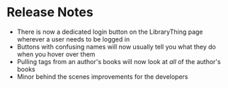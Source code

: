 # Release Notes

- There is now a dedicated login button on the LibraryThing page wherever a user needs to be logged in
- Buttons with confusing names will now usually tell you what they do when you hover over them
- Pulling tags from an author's books will now look at _all_ of the author's books
- Minor behind the scenes improvements for the developers
